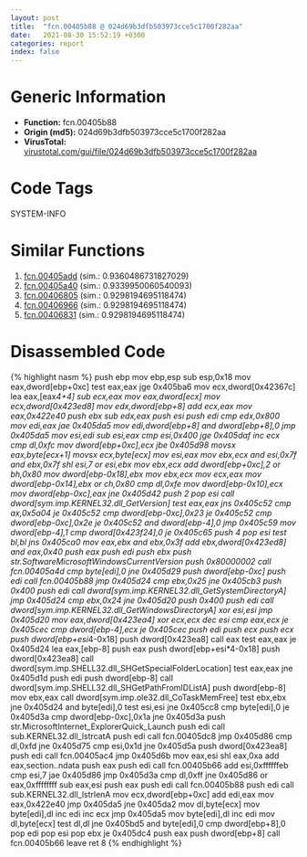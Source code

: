 ```yaml
---
layout: post
title:  "fcn.00405b88 @ 024d69b3dfb503973cce5c1700f282aa"
date:   2021-08-30 15:52:19 +0300
categories: report
index: false
---
```


# Generic Information
- **Function:** fcn.00405b88
- **Origin (md5):** 024d69b3dfb503973cce5c1700f282aa
- **VirusTotal:** [virustotal.com/gui/file/024d69b3dfb503973cce5c1700f282aa][virustotal_ref]

# Code Tags
<span class="tag" id="SYSTEM-INFO">SYSTEM-INFO</span>


# Similar Functions

1. [fcn.00405add][similar_1_ref] (sim.: 0.9360486731827029)
2. [fcn.00405a40][similar_2_ref] (sim.: 0.9339950060540093)
3. [fcn.00406805][similar_3_ref] (sim.: 0.9298194695118474)
4. [fcn.00406966][similar_4_ref] (sim.: 0.9298194695118474)
5. [fcn.00406831][similar_5_ref] (sim.: 0.9298194695118474)


# Disassembled Code

{% highlight nasm %}
push ebp
mov ebp,esp
sub esp,0x18
mov eax,dword[ebp+0xc]
test eax,eax
jge 0x405ba6
mov ecx,dword[0x42367c]
lea eax,[eax*4+4]
sub ecx,eax
mov eax,dword[ecx]
mov ecx,dword[0x423ed8]
mov edx,dword[ebp+8]
add ecx,eax
mov eax,0x422e40
push ebx
sub edx,eax
push esi
push edi
cmp edx,0x800
mov edi,eax
jae 0x405da5
mov edi,dword[ebp+8]
and dword[ebp+8],0
jmp 0x405da5
mov esi,edi
sub esi,eax
cmp esi,0x400
jge 0x405daf
inc ecx
cmp dl,0xfc
mov dword[ebp+0xc],ecx
jbe 0x405d98
movsx eax,byte[ecx+1]
movsx ecx,byte[ecx]
mov esi,eax
mov ebx,ecx
and esi,0x7f
and ebx,0x7f
shl esi,7
or esi,ebx
mov ebx,ecx
add dword[ebp+0xc],2
or bh,0x80
mov dword[ebp-0x18],ebx
mov ebx,ecx
mov ecx,eax
mov dword[ebp-0x14],ebx
or ch,0x80
cmp dl,0xfe
mov dword[ebp-0x10],ecx
mov dword[ebp-0xc],eax
jne 0x405d42
push 2
pop esi
call dword[sym.imp.KERNEL32.dll_GetVersion]
test eax,eax
jns 0x405c52
cmp ax,0x5a04
je 0x405c52
cmp dword[ebp-0xc],0x23
je 0x405c52
cmp dword[ebp-0xc],0x2e
je 0x405c52
and dword[ebp-4],0
jmp 0x405c59
mov dword[ebp-4],1
cmp dword[0x423f24],0
je 0x405c65
push 4
pop esi
test bl,bl
jns 0x405ca0
mov eax,ebx
and ebx,0x3f
add ebx,dword[0x423ed8]
and eax,0x40
push eax
push edi
push ebx
push str.SoftwareMicrosoftWindowsCurrentVersion
push 0x80000002
call fcn.00405a4d
cmp byte[edi],0
jne 0x405d29
push dword[ebp-0xc]
push edi
call fcn.00405b88
jmp 0x405d24
cmp ebx,0x25
jne 0x405cb3
push 0x400
push edi
call dword[sym.imp.KERNEL32.dll_GetSystemDirectoryA]
jmp 0x405d24
cmp ebx,0x24
jne 0x405d20
push 0x400
push edi
call dword[sym.imp.KERNEL32.dll_GetWindowsDirectoryA]
xor esi,esi
jmp 0x405d20
mov eax,dword[0x423ea4]
xor ecx,ecx
dec esi
cmp eax,ecx
je 0x405cec
cmp dword[ebp-4],ecx
je 0x405cec
push edi
push ecx
push ecx
push dword[ebp+esi*4-0x18]
push dword[0x423ea8]
call eax
test eax,eax
je 0x405d24
lea eax,[ebp-8]
push eax
push dword[ebp+esi*4-0x18]
push dword[0x423ea8]
call dword[sym.imp.SHELL32.dll_SHGetSpecialFolderLocation]
test eax,eax
jne 0x405d1d
push edi
push dword[ebp-8]
call dword[sym.imp.SHELL32.dll_SHGetPathFromIDListA]
push dword[ebp-8]
mov ebx,eax
call dword[sym.imp.ole32.dll_CoTaskMemFree]
test ebx,ebx
jne 0x405d24
and byte[edi],0
test esi,esi
jne 0x405cc8
cmp byte[edi],0
je 0x405d3a
cmp dword[ebp-0xc],0x1a
jne 0x405d3a
push str.MicrosoftInternet_ExplorerQuick_Launch
push edi
call sub.KERNEL32.dll_lstrcatA
push edi
call fcn.00405dc8
jmp 0x405d86
cmp dl,0xfd
jne 0x405d75
cmp esi,0x1d
jne 0x405d5a
push dword[0x423ea8]
push edi
call fcn.00405ac4
jmp 0x405d6b
mov eax,esi
shl eax,0xa
add eax,section..ndata
push eax
push edi
call fcn.00405b66
add esi,0xffffffeb
cmp esi,7
jae 0x405d86
jmp 0x405d3a
cmp dl,0xff
jne 0x405d86
or eax,0xffffffff
sub eax,esi
push eax
push edi
call fcn.00405b88
push edi
call sub.KERNEL32.dll_lstrlenA
mov ecx,dword[ebp+0xc]
add edi,eax
mov eax,0x422e40
jmp 0x405da5
jne 0x405da2
mov dl,byte[ecx]
mov byte[edi],dl
inc edi
inc ecx
jmp 0x405da5
mov byte[edi],dl
inc edi
mov dl,byte[ecx]
test dl,dl
jne 0x405bd5
and byte[edi],0
cmp dword[ebp+8],0
pop edi
pop esi
pop ebx
je 0x405dc4
push eax
push dword[ebp+8]
call fcn.00405b66
leave
ret 8
{% endhighlight %}


[similar_1_ref]: /report/fcn.00405add@ca0b3b300c37cf83aa8195cdd053964b
[similar_2_ref]: /report/fcn.00405a40@e1c1647e2a46cfd9190abde0e66f29f3
[similar_3_ref]: /report/fcn.00406805@3e325eb0547b921cde32ac52d0a0f75c
[similar_4_ref]: /report/fcn.00406966@13efdafd5b4f5d3a5dcb240b696c267c
[similar_5_ref]: /report/fcn.00406831@5bfd33ece1aeef8bda2c7fc886262ed9
[virustotal_ref]: https://www.virustotal.com/gui/file/024d69b3dfb503973cce5c1700f282aa